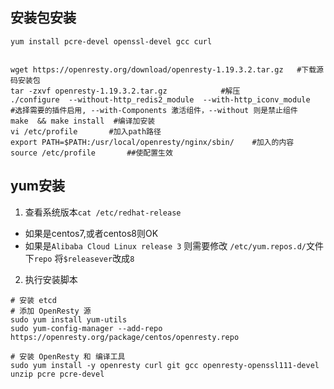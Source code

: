## 安装包安装
```
yum install pcre-devel openssl-devel gcc curl


wget https://openresty.org/download/openresty-1.19.3.2.tar.gz   #下载源码安装包
tar -zxvf openresty-1.19.3.2.tar.gz            #解压
./configure  --without-http_redis2_module  --with-http_iconv_module    #选择需要的插件启用, --with-Components 激活组件，--without 则是禁止组件
make  && make install  #编译加安装
vi /etc/profile       #加入path路径
export PATH=$PATH:/usr/local/openresty/nginx/sbin/    #加入的内容
source /etc/profile       ##使配置生效
```

## yum安装
1. 查看系统版本`cat /etc/redhat-release`
- 如果是centos7,或者centos8则OK
- 如果是`Alibaba Cloud Linux release 3` 则需要修改 `/etc/yum.repos.d/`文件下`repo`
将`$releasever`改成`8`

2. 执行安装脚本
```
# 安装 etcd
# 添加 OpenResty 源
sudo yum install yum-utils
sudo yum-config-manager --add-repo https://openresty.org/package/centos/openresty.repo

# 安装 OpenResty 和 编译工具
sudo yum install -y openresty curl git gcc openresty-openssl111-devel unzip pcre pcre-devel
```